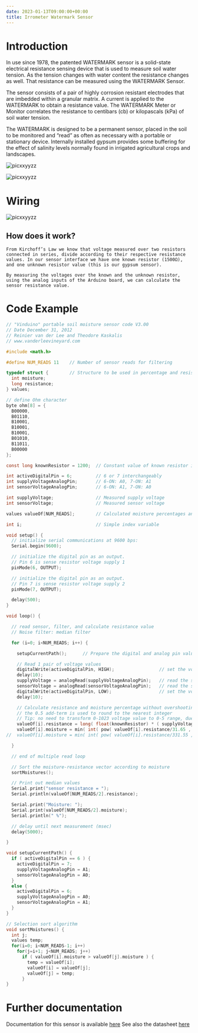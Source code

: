 ```yaml
---
date: 2023-01-13T09:00:00+00:00
title: Irrometer Watermark Sensor
---
```


# Introduction
In use since 1978, the patented WATERMARK sensor is a solid-state electrical resistance sensing device that is used to measure soil water tension. As the tension changes with water content the resistance changes as well. That resistance can be measured using the WATERMARK Sensor. 

The sensor consists of a pair of highly corrosion resistant electrodes that are imbedded within a granular matrix. A current is applied to the WATERMARK to obtain a resistance value. The WATERMARK Meter or Monitor correlates the resistance to centibars (cb) or kilopascals (kPa) of soil water tension. 

The WATERMARK is designed to be a permanent sensor, placed in the soil to be monitored and “read” as often as necessary with a portable or stationary device. Internally installed gypsum provides some buffering for the effect of salinity levels normally found in irrigated agricultural crops and landscapes.

![picxxyyzz](img/pic1.jpg)

![picxxyyzz](img/pic2.png)

# Wiring
![picxxyyzz](img/pic3.jpg)

## How does it work?
    From Kirchoff’s Law we know that voltage measured over two resistors connected in series, divide according to their respective resistance values. In our sensor interface we have one known resistor (1500Ω), and one unknown resistor value (this is our gypsum sensor).

    By measuring the voltages over the known and the unknown resistor, using the analog inputs of the Arduino board, we can calculate the sensor resistance value.

# Code Example
```c
// "Vinduino" portable soil moisture sensor code V3.00
// Date December 31, 2012
// Reinier van der Lee and Theodore Kaskalis
// www.vanderleevineyard.com

#include <math.h>

#define NUM_READS 11    // Number of sensor reads for filtering

typedef struct {        // Structure to be used in percentage and resistance values matrix to be filtered (have to be in pairs)
  int moisture;
  long resistance;
} values;

// define Ohm character
byte ohm[8] = {
  B00000,
  B01110,
  B10001,
  B10001,
  B10001,
  B01010,
  B11011,
  B00000
};

const long knownResistor = 1200;  // Constant value of known resistor in Ohms

int activeDigitalPin = 6;         // 6 or 7 interchangeably
int supplyVoltageAnalogPin;       // 6-ON: A0, 7-ON: A1
int sensorVoltageAnalogPin;       // 6-ON: A1, 7-ON: A0

int supplyVoltage;                // Measured supply voltage
int sensorVoltage;                // Measured sensor voltage

values valueOf[NUM_READS];        // Calculated moisture percentages and resistances to be sorted and filtered

int i;                            // Simple index variable

void setup() {
  // initialize serial communications at 9600 bps:
  Serial.begin(9600); 

  // initialize the digital pin as an output.
  // Pin 6 is sense resistor voltage supply 1
  pinMode(6, OUTPUT);    

  // initialize the digital pin as an output.
  // Pin 7 is sense resistor voltage supply 2
  pinMode(7, OUTPUT);   

  delay(500);   
}

void loop() {

  // read sensor, filter, and calculate resistance value
  // Noise filter: median filter

  for (i=0; i<NUM_READS; i++) {

    setupCurrentPath();      // Prepare the digital and analog pin values

    // Read 1 pair of voltage values
    digitalWrite(activeDigitalPin, HIGH);                 // set the voltage supply on
    delay(10);
    supplyVoltage = analogRead(supplyVoltageAnalogPin);   // read the supply voltage
    sensorVoltage = analogRead(sensorVoltageAnalogPin);   // read the sensor voltage
    digitalWrite(activeDigitalPin, LOW);                  // set the voltage supply off  
    delay(10); 

    // Calculate resistance and moisture percentage without overshooting 100
    // the 0.5 add-term is used to round to the nearest integer
    // Tip: no need to transform 0-1023 voltage value to 0-5 range, due to following fraction
    valueOf[i].resistance = long( float(knownResistor) * ( supplyVoltage - sensorVoltage ) / sensorVoltage + 0.5 );
    valueOf[i].moisture = min( int( pow( valueOf[i].resistance/31.65 , 1.0/-1.695 ) * 400 + 0.5 ) , 100 );
//  valueOf[i].moisture = min( int( pow( valueOf[i].resistance/331.55 , 1.0/-1.695 ) * 100 + 0.5 ) , 100 );

  }

  // end of multiple read loop

  // Sort the moisture-resistance vector according to moisture
  sortMoistures();

  // Print out median values
  Serial.print("sensor resistance = ");
  Serial.println(valueOf[NUM_READS/2].resistance);

  Serial.print("Moisture: ");
  Serial.print(valueOf[NUM_READS/2].moisture);
  Serial.println(" %");

  // delay until next measurement (msec)
  delay(5000);   

}

void setupCurrentPath() {
  if ( activeDigitalPin == 6 ) {
    activeDigitalPin = 7;
    supplyVoltageAnalogPin = A1;
    sensorVoltageAnalogPin = A0;
  }
  else {
    activeDigitalPin = 6;
    supplyVoltageAnalogPin = A0;
    sensorVoltageAnalogPin = A1;
  }
}

// Selection sort algorithm
void sortMoistures() {
  int j;
  values temp;
  for(i=0; i<NUM_READS-1; i++)
    for(j=i+1; j<NUM_READS; j++)
      if ( valueOf[i].moisture > valueOf[j].moisture ) {
        temp = valueOf[i];
        valueOf[i] = valueOf[j];
        valueOf[j] = temp;
      }
}
```

# Further documentation
Documentation for this sensor is available [here](https://vanderleevineyard.com/1/post/2012/08/-the-vinduino-project-3-make-a-low-cost-soil-moisture-sensor-reader.html)
See also the datasheet [here](http://www.emesystems.com/watermark/documents/watermark.pdf) 
